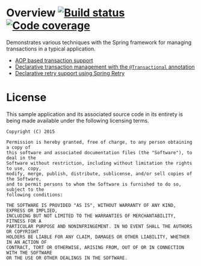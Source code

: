 # Overview [![Build status](https://drone.io/github.com/manish-in-java/spring-data-transaction/status.png)](https://drone.io/github.com/manish-in-java/spring-data-transaction/latest) [![Code coverage](https://coveralls.io/repos/manish-in-java/spring-data-transaction/badge.svg?branch=master)](https://coveralls.io/r/manish-in-java/spring-data-transaction?branch=master)
Demonstrates various techniques with the Spring framework for managing transactions
in a typical application.

* [AOP based transaction support](src/main/resources/springServiceContext.xml)
* [Declarative transaction management with the `@Transactional` annotation](src/main/java/org/example/service/BillingService.java)
* [Declarative retry support using Spring Retry](src/main/java/org/example/service/BillingService.java)

# License
This sample application and its associated source code in its entirety is being made
available under the following licensing terms.

    Copyright (C) 2015

    Permission is hereby granted, free of charge, to any person obtaining a copy of
    this software and associated documentation files (the "Software"), to deal in the
    Software without restriction, including without limitation the rights to use, copy,
    modify, merge, publish, distribute, sublicense, and/or sell copies of the Software,
    and to permit persons to whom the Software is furnished to do so, subject to the
    following conditions:

    THE SOFTWARE IS PROVIDED "AS IS", WITHOUT WARRANTY OF ANY KIND, EXPRESS OR IMPLIED,
    INCLUDING BUT NOT LIMITED TO THE WARRANTIES OF MERCHANTABILITY, FITNESS FOR A
    PARTICULAR PURPOSE AND NONINFRINGEMENT. IN NO EVENT SHALL THE AUTHORS OR COPYRIGHT
    HOLDERS BE LIABLE FOR ANY CLAIM, DAMAGES OR OTHER LIABILITY, WHETHER IN AN ACTION OF
    CONTRACT, TORT OR OTHERWISE, ARISING FROM, OUT OF OR IN CONNECTION WITH THE SOFTWARE
    OR THE USE OR OTHER DEALINGS IN THE SOFTWARE.
